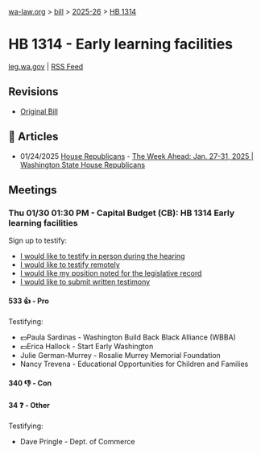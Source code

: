 [wa-law.org](/) > [bill](/bill/) > [2025-26](/bill/2025-26/) > [HB 1314](/bill/2025-26/hb/1314/)

# HB 1314 - Early learning facilities
[leg.wa.gov](https://app.leg.wa.gov/billsummary?BillNumber=1314&Year=2025&Initiative=false) | [RSS Feed](./rss.xml)

## Revisions
* [Original Bill](1/)

## 📰 Articles
* 01/24/2025 [House Republicans](/org/house_republicans/) - [The Week Ahead: Jan. 27-31, 2025 | Washington State House Republicans](https://houserepublicans.wa.gov/week/the-week-ahead-jan-27-31-2025/#:~:text=HB%201314)

## Meetings
### Thu 01/30 01:30 PM - Capital Budget (CB): HB 1314 Early learning facilities
Sign up to testify:
* [I would like to testify in person during the hearing](https://app.leg.wa.gov/csi/Testifier/Add?chamber=House&mId=32551&aId=161938&caId=25154&tId=1)
* [I would like to testify remotely](https://app.leg.wa.gov/csi/Testifier/Add?chamber=House&mId=32551&aId=161938&caId=25154&tId=2)
* [I would like my position noted for the legislative record](https://app.leg.wa.gov/csi/Testifier/Add?chamber=House&mId=32551&aId=161938&caId=25154&tId=3)
* [I would like to submit written testimony](https://app.leg.wa.gov/csi/Testifier/Add?chamber=House&mId=32551&aId=161938&caId=25154&tId=4)

#### 533 👍 - Pro
Testifying:
* 💵Paula Sardinas - Washington Build Back Black Alliance (WBBA)
* 💵Erica Hallock - Start Early Washington
* Julie German-Murrey - Rosalie Murrey Memorial Foundation
* Nancy Trevena - Educational Opportunities for Children and Families

#### 340 👎 - Con

#### 34 ❓ - Other
Testifying:
* Dave Pringle - Dept. of Commerce
